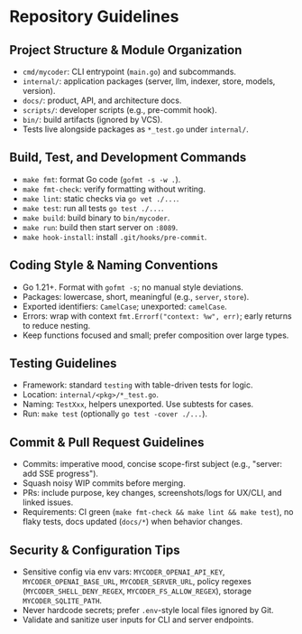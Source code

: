 # Repository Guidelines

## Project Structure & Module Organization
- `cmd/mycoder`: CLI entrypoint (`main.go`) and subcommands.
- `internal/`: application packages (server, llm, indexer, store, models, version).
- `docs/`: product, API, and architecture docs.
- `scripts/`: developer scripts (e.g., pre-commit hook).
- `bin/`: build artifacts (ignored by VCS).
- Tests live alongside packages as `*_test.go` under `internal/`.

## Build, Test, and Development Commands
- `make fmt`: format Go code (`gofmt -s -w .`).
- `make fmt-check`: verify formatting without writing.
- `make lint`: static checks via `go vet ./...`.
- `make test`: run all tests `go test ./...`.
- `make build`: build binary to `bin/mycoder`.
- `make run`: build then start server on `:8089`.
- `make hook-install`: install `.git/hooks/pre-commit`.

## Coding Style & Naming Conventions
- Go 1.21+. Format with `gofmt -s`; no manual style deviations.
- Packages: lowercase, short, meaningful (e.g., `server`, `store`).
- Exported identifiers: `CamelCase`; unexported: `camelCase`.
- Errors: wrap with context `fmt.Errorf("context: %w", err)`; early returns to reduce nesting.
- Keep functions focused and small; prefer composition over large types.

## Testing Guidelines
- Framework: standard `testing` with table-driven tests for logic.
- Location: `internal/<pkg>/*_test.go`.
- Naming: `TestXxx`, helpers unexported. Use subtests for cases.
- Run: `make test` (optionally `go test -cover ./...`).

## Commit & Pull Request Guidelines
- Commits: imperative mood, concise scope-first subject (e.g., "server: add SSE progress").
- Squash noisy WIP commits before merging.
- PRs: include purpose, key changes, screenshots/logs for UX/CLI, and linked issues.
- Requirements: CI green (`make fmt-check && make lint && make test`), no flaky tests, docs updated (`docs/*`) when behavior changes.

## Security & Configuration Tips
- Sensitive config via env vars: `MYCODER_OPENAI_API_KEY`, `MYCODER_OPENAI_BASE_URL`, `MYCODER_SERVER_URL`, policy regexes (`MYCODER_SHELL_DENY_REGEX`, `MYCODER_FS_ALLOW_REGEX`), storage `MYCODER_SQLITE_PATH`.
- Never hardcode secrets; prefer `.env`-style local files ignored by Git.
- Validate and sanitize user inputs for CLI and server endpoints.
